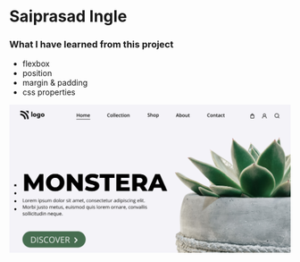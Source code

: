 # Saiprasad Ingle


### What I have learned from this project


- flexbox
- position
- margin & padding
- css properties


![image](thumbnail.png)
